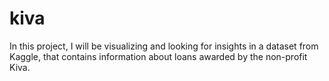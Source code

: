 # kiva
In this project, I will be visualizing and looking for insights in a dataset from Kaggle, that contains information about loans awarded by the non-profit Kiva.
